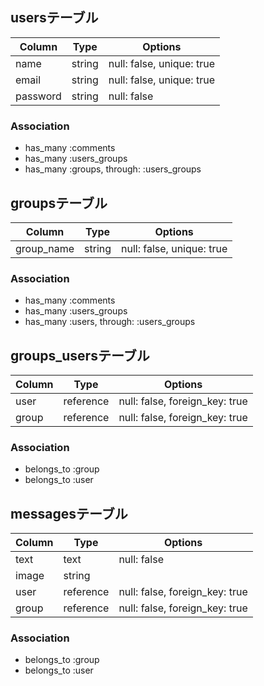 ## usersテーブル

|Column|Type|Options|
|------|----|-------|
|name|string|null: false, unique: true|
|email|string|null: false, unique: true|
|password|string|null: false|

### Association
- has_many :comments
- has_many :users_groups
- has_many :groups, through: :users_groups

## groupsテーブル

|Column|Type|Options|
|------|----|-------|
|group_name|string|null: false, unique: true|

### Association
- has_many :comments
- has_many :users_groups
- has_many :users, through: :users_groups

## groups_usersテーブル

|Column|Type|Options|
|------|----|-------|
|user|reference|null: false, foreign_key: true|
|group|reference|null: false, foreign_key: true|

### Association
- belongs_to :group
- belongs_to :user

## messagesテーブル

|Column|Type|Options|
|------|----|-------|
|text|text|null: false|
|image|string||
|user|reference|null: false, foreign_key: true|
|group|reference|null: false, foreign_key: true|

### Association
- belongs_to :group
- belongs_to :user